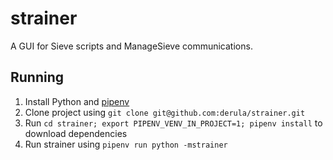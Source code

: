 # strainer
A GUI for Sieve scripts and ManageSieve communications.

## Running
1. Install Python and [pipenv](https://pipenv.pypa.io/en/latest/install/#installing-pipenv)
2. Clone project using `git clone git@github.com:derula/strainer.git`
3. Run `cd strainer; export PIPENV_VENV_IN_PROJECT=1; pipenv install` to download dependencies
4. Run strainer using `pipenv run python -mstrainer`
